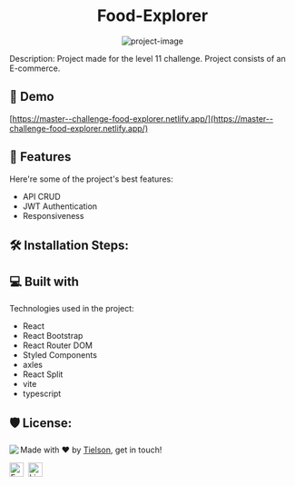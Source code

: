 <h1 align="center" id="title">Food-Explorer</h1>

<p align="center"><img src="https://i.imgur.com/a005XPp.png" alt="project-image"></p>

<p id="description">Description: Project made for the level 11 challenge. Project consists of an E-commerce.</p>

<h2>🚀 Demo</h2>

[https://master--challenge-food-explorer.netlify.app/](https://master--challenge-food-explorer.netlify.app/)

  
  
<h2>🧐 Features</h2>

Here're some of the project's best features:

* API CRUD
* JWT Authentication
* Responsiveness

<h2>🛠️ Installation Steps:</h2>

  
  
<h2>💻 Built with</h2>

Technologies used in the project:

* React
* React Bootstrap
* React Router DOM
* Styled Components
* axles
* React Split
* vite
* typescript

<h2>🛡️ License:</h2>

<img align="left" src="https://avatars.githubusercontent.com/Tielson?size=100">

Made with ❤️ by [Tielson](https://github.com/Tielson), get in touch!

<a href="mailto:filipe_thielsom@hotmail.com" target="_blank"><img src="https://img.shields.io/badge/Email-D14836?style=flat&logo=gmail&logoColor=white" alt="Email Badge" height="25"></a>&nbsp;
<a href="https://www.linkedin.com/in/https://www.linkedin.com/in/filipe-tielson-developer/" target="_blank"><img src="https://img.shields.io/badge/Linkedin-0077B5?style=flat&logo=linkedin&logoColor=white" alt="LinkedIn Badge" height="25"></a>&nbsp;

<br clear="left"/>
